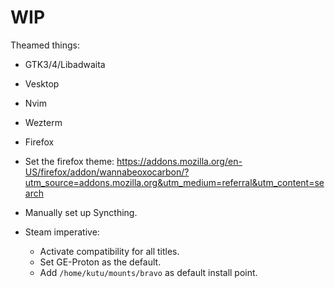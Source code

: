 # WIP

Theamed things:
- GTK3/4/Libadwaita
- Vesktop
- Nvim
- Wezterm
- Firefox

- Set the firefox theme: https://addons.mozilla.org/en-US/firefox/addon/wannabeoxocarbon/?utm_source=addons.mozilla.org&utm_medium=referral&utm_content=search
- Manually set up Syncthing.

- Steam imperative:
    - Activate compatibility for all titles.
    - Set GE-Proton as the default.
    - Add `/home/kutu/mounts/bravo` as default install point.
